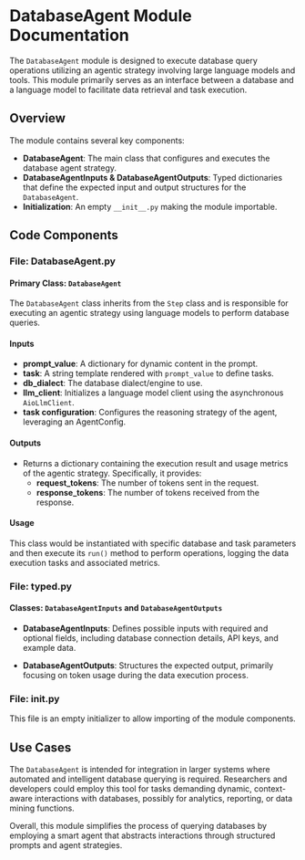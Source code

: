 # DatabaseAgent Module Documentation

The `DatabaseAgent` module is designed to execute database query operations utilizing an agentic strategy involving large language models and tools. This module primarily serves as an interface between a database and a language model to facilitate data retrieval and task execution.

## Overview

The module contains several key components:

- **DatabaseAgent**: The main class that configures and executes the database agent strategy.
- **DatabaseAgentInputs & DatabaseAgentOutputs**: Typed dictionaries that define the expected input and output structures for the `DatabaseAgent`.
- **Initialization**: An empty `__init__.py` making the module importable.

## Code Components

### File: DatabaseAgent.py

#### Primary Class: `DatabaseAgent`

The `DatabaseAgent` class inherits from the `Step` class and is responsible for executing an agentic strategy using language models to perform database queries.

#### Inputs

- **prompt_value**: A dictionary for dynamic content in the prompt.
- **task**: A string template rendered with `prompt_value` to define tasks.
- **db_dialect**: The database dialect/engine to use.
- **llm_client**: Initializes a language model client using the asynchronous `AioLlmClient`.
- **task configuration**: Configures the reasoning strategy of the agent, leveraging an AgentConfig.
  
#### Outputs

- Returns a dictionary containing the execution result and usage metrics of the agentic strategy. Specifically, it provides:
  - **request_tokens**: The number of tokens sent in the request.
  - **response_tokens**: The number of tokens received from the response.

#### Usage

This class would be instantiated with specific database and task parameters and then execute its `run()` method to perform operations, logging the data execution tasks and associated metrics.

### File: typed.py

#### Classes: `DatabaseAgentInputs` and `DatabaseAgentOutputs`

- **DatabaseAgentInputs**: Defines possible inputs with required and optional fields, including database connection details, API keys, and example data.
  
- **DatabaseAgentOutputs**: Structures the expected output, primarily focusing on token usage during the data execution process.

### File: __init__.py

This file is an empty initializer to allow importing of the module components.

## Use Cases

The `DatabaseAgent` is intended for integration in larger systems where automated and intelligent database querying is required. Researchers and developers could employ this tool for tasks demanding dynamic, context-aware interactions with databases, possibly for analytics, reporting, or data mining functions.

Overall, this module simplifies the process of querying databases by employing a smart agent that abstracts interactions through structured prompts and agent strategies.
